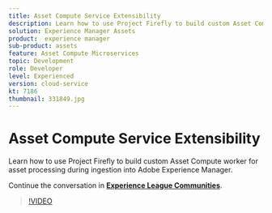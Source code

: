 ```yaml
---
title: Asset Compute Service Extensibility
description: Learn how to use Project Firefly to build custom Asset Compute worker for asset processing during ingestion into Adobe Experience Manager.
solution: Experience Manager Assets
product:  experience manager
sub-product: assets
feature: Asset Compute Microservices
topic: Development
role: Developer
level: Experienced
version: cloud-service
kt: 7186
thumbnail: 331849.jpg
---
```


# Asset Compute Service Extensibility

Learn how to use Project Firefly to build custom Asset Compute worker for asset processing during ingestion into Adobe Experience Manager.

Continue the conversation in **[Experience League Communities](http://adobe.ly/36Yd3v6)**.

>[!VIDEO](https://video.tv.adobe.com/v/331849/?quality=12&learn=on&hidetitle=true)


